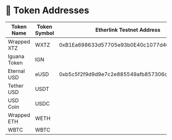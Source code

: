 # 💱 Token Addresses

<table><thead><tr><th width="165">Token Name</th><th width="136">Token Symbol</th><th>Etherlink Testnet Address</th></tr></thead><tbody><tr><td>Wrapped XTZ</td><td>WXTZ</td><td>0xB1Ea698633d57705e93b0E40c1077d46CD6A51d8</td></tr><tr><td>Iguana Token</td><td>IGN</td><td></td></tr><tr><td>Eternal USD</td><td>eUSD</td><td>0xb5c5f2f9d9d9e7c2e885549afb857306d119c701</td></tr><tr><td>Tether USD</td><td>USDT</td><td></td></tr><tr><td>USD Coin</td><td>USDC</td><td></td></tr><tr><td>Wrapped ETH</td><td>WETH</td><td></td></tr><tr><td>WBTC</td><td>WBTC</td><td></td></tr></tbody></table>
